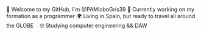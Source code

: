 👋 Welcome to my GitHub, I´m @PAMloboGris39
🔭 Currently working on my formation as a programmer
🌍  Living in Spain, but ready to travel all around the GLOBEㅤ
🤓 Studying computer engineering && DAW
<!--
**PAMloboGris39/PAMloboGris39** is a ✨ _special_ ✨ repository because its `README.md` (this file) appears on your GitHub profile.

Here are some ideas to get you started:

- 🔭 I’m currently working on ...
- 🌱 I’m currently learning ...
- 👯 I’m looking to collaborate on ...
- 🤔 I’m looking for help with ...
- 💬 Ask me about ...
- 📫 How to reach me: ...
- 😄 Pronouns: ...
- ⚡ Fun fact: ...
-->
